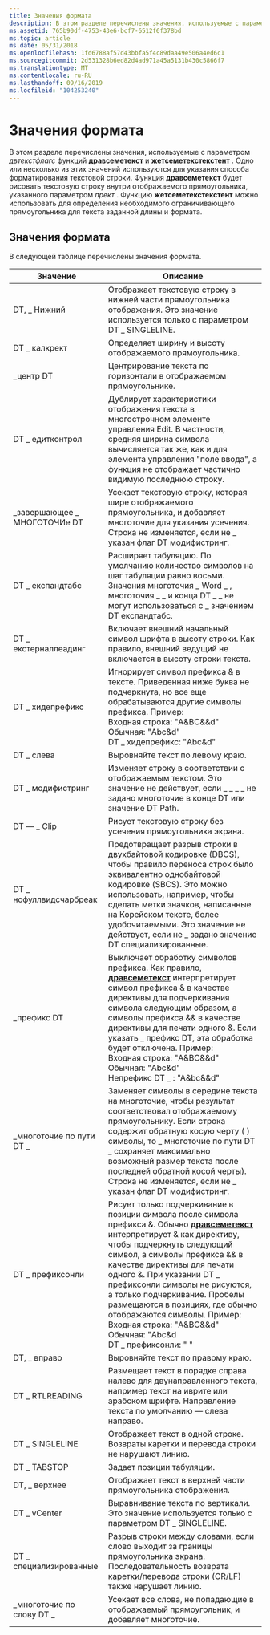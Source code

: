 ```yaml
---
title: Значения формата
description: В этом разделе перечислены значения, используемые с параметром Двтекстфлагс функций Дравсеметекст и Жетсеметекстекстент.
ms.assetid: 765b90df-4753-43e6-bcf7-6512f6f378bd
ms.topic: article
ms.date: 05/31/2018
ms.openlocfilehash: 1fd6788af57d43bbfa5f4c89daa49e506a4ed6c1
ms.sourcegitcommit: 2d531328b6ed82d4ad971a45a5131b430c5866f7
ms.translationtype: MT
ms.contentlocale: ru-RU
ms.lasthandoff: 09/16/2019
ms.locfileid: "104253240"
---
```

# <a name="format-values"></a>Значения формата

В этом разделе перечислены значения, используемые с параметром *двтекстфлагс* функций [**дравсеметекст**](/windows/desktop/api/Uxtheme/nf-uxtheme-drawthemetext) и [**жетсеметекстекстент**](/windows/desktop/api/Uxtheme/nf-uxtheme-getthemetextextent) . Одно или несколько из этих значений используются для указания способа форматирования текстовой строки. Функция **дравсеметекст** будет рисовать текстовую строку внутри отображаемого прямоугольника, указанного параметром *прект* . Функцию **жетсеметекстекстент** можно использовать для определения необходимого ограничивающего прямоугольника для текста заданной длины и формата.

## <a name="format-values"></a>Значения формата

В следующей таблице перечислены значения формата.



| Значение                    | Описание                                                                                                                                                                                                                                                                                                                                                                                                                                                                                                                                                                                                                           |
|--------------------------|---------------------------------------------------------------------------------------------------------------------------------------------------------------------------------------------------------------------------------------------------------------------------------------------------------------------------------------------------------------------------------------------------------------------------------------------------------------------------------------------------------------------------------------------------------------------------------------------------------------------------------------|
| DT, \_ Нижний               | Отображает текстовую строку в нижней части прямоугольника отображения. Это значение используется только с параметром DT \_ SINGLELINE.                                                                                                                                                                                                                                                                                                                                                                                                                                                                                                                |
| DT \_ калкрект             | Определяет ширину и высоту отображаемого прямоугольника.                                                                                                                                                                                                                                                                                                                                                                                                                                                                                                                                                                             |
| \_центр DT               | Центрирование текста по горизонтали в отображаемом прямоугольнике.                                                                                                                                                                                                                                                                                                                                                                                                                                                                                                                                                                                   |
| DT \_ едитконтрол          | Дублирует характеристики отображения текста в многострочном элементе управления Edit. В частности, средняя ширина символа вычисляется так же, как и для элемента управления "поле ввода", а функция не отображает частично видимую последнюю строку.                                                                                                                                                                                                                                                                                                                                                                                       |
| \_завершающее \_ МНОГОТОЧИе DT        | Усекает текстовую строку, которая шире отображаемого прямоугольника, и добавляет многоточие для указания усечения. Строка не изменяется, если не \_ указан флаг DT модифистринг.                                                                                                                                                                                                                                                                                                                                                                                                                                           |
| DT \_ експандтабс           | Расширяет табуляцию. По умолчанию количество символов на шаг табуляции равно восьми. Значения многоточия \_ Word \_ , многоточия \_ \_ и конца DT \_ \_ не могут использоваться с \_ значением DT експандтабс.                                                                                                                                                                                                                                                                                                                                                                                                                                     |
| DT \_ екстерналлеадинг      | Включает внешний начальный символ шрифта в высоту строки. Как правило, внешний ведущий не включается в высоту строки текста.                                                                                                                                                                                                                                                                                                                                                                                                                                                                                               |
| DT \_ хидепрефикс           | Игнорирует символ префикса & в тексте. Приведенная ниже буква не подчеркнута, но все еще обрабатываются другие символы префикса. Пример:<br/> Входная строка: "A&BC&&d"<br/> Обычная: "A<span class="underline">b</span>c&d"<br/> DT \_ хидепрефикс: "Abc&d"<br/>                                                                                                                                                                                                                                                                                                                                       |
| DT \_ слева                 | Выровняйте текст по левому краю.                                                                                                                                                                                                                                                                                                                                                                                                                                                                                                                                                                                                              |
| DT \_ модифистринг         | Изменяет строку в соответствии с отображаемым текстом. Это значение не действует, если \_ \_ \_ \_ не задано многоточие в конце DT или значение DT Path.                                                                                                                                                                                                                                                                                                                                                                                                                                                                                                  |
| DT — \_ Clip               | Рисует текстовую строку без усечения прямоугольника экрана.                                                                                                                                                                                                                                                                                                                                                                                                                                                                                                                                                                         |
| DT \_ нофуллвидсчарбреак | Предотвращает разрыв строки в двухбайтовой кодировке (DBCS), чтобы правило переноса строк было эквивалентно однобайтовой кодировке (SBCS). Это можно использовать, например, чтобы сделать метки значков, написанные на Корейском тексте, более удобочитаемыми. Это значение не действует, если не \_ задано значение DT специализированные.                                                                                                                                                                                                                                                                                                                                   |
| \_префикс DT             | Выключает обработку символов префикса. Как правило, [**дравсеметекст**](/windows/desktop/api/Uxtheme/nf-uxtheme-drawthemetext) интерпретирует символ префикса & в качестве директивы для подчеркивания символа следующим образом, а символы префикса && в качестве директивы для печати одного &. Если указать \_ префикс DT, эта обработка будет отключена. Пример:<br/> Входная строка: "A&BC&&d"<br/> Обычная: "A<span class="underline">b</span>c&d"<br/> Непрефикс DT \_ : "A&bc&&d"<br/>                                                                                                                                                            |
| \_многоточие по пути DT \_       | Заменяет символы в середине текста на многоточие, чтобы результат соответствовал отображаемому прямоугольнику. Если строка содержит обратную косую черту ( \) символы, то \_ многоточие по пути DT \_ сохраняет максимально возможный размер текста после последней обратной косой черты). Строка не изменяется, если не \_ указан флаг DT модифистринг.                                                                                                                                                                                                                                                                                                       |
| DT \_ префиксонли           | Рисует только подчеркивание в позиции символа после символа префикса &. Обычно [**дравсеметекст**](/windows/desktop/api/Uxtheme/nf-uxtheme-drawthemetext) интерпретирует & как директиву, чтобы подчеркнуть следующий символ, а символы префикса && в качестве директивы для печати одного &. При указании DT \_ префиксонли символы не рисуются, а только подчеркивание. Пробелы размещаются в позициях, где обычно отображаются символы. Пример: <br/> Входная строка: "A&BC&&d"<br/> Обычная: "A<span class="underline">b</span>c&d<br/> DT \_ префиксонли: " <span class="underline"></span> "<br/> |
| DT, \_ вправо                | Выровняйте текст по правому краю.                                                                                                                                                                                                                                                                                                                                                                                                                                                                                                                                                                                                             |
| DT \_ RTLREADING           | Размещает текст в порядке справа налево для двунаправленного текста, например текст на иврите или арабском шрифте. Направление текста по умолчанию — слева направо.                                                                                                                                                                                                                                                                                                                                                                                                                                                                           |
| DT \_ SINGLELINE           | Отображает текст в одной строке. Возвраты каретки и перевода строки не нарушают линию.                                                                                                                                                                                                                                                                                                                                                                                                                                                                                                                                                |
| DT \_ TABSTOP              | Задает позиции табуляции.                                                                                                                                                                                                                                                                                                                                                                                                                                                                                                                                                                                                                       |
| DT, \_ верхнее                  | Отображает текст в верхней части прямоугольника отображения.                                                                                                                                                                                                                                                                                                                                                                                                                                                                                                                                                                                 |
| DT \_ vCenter              | Выравнивание текста по вертикали. Это значение используется только с параметром DT \_ SINGLELINE.                                                                                                                                                                                                                                                                                                                                                                                                                                                                                                                                                       |
| DT \_ специализированные            | Разрыв строки между словами, если слово выходит за границы прямоугольника экрана. Последовательность возврата каретки/перевода строки (CR/LF) также нарушает линию.                                                                                                                                                                                                                                                                                                                                                                                                                                                                          |
| \_многоточие по слову DT \_       | Усекает все слова, не попадающие в отображаемый прямоугольник, и добавляет многоточие.                                                                                                                                                                                                                                                                                                                                                                                                                                                                                                                                                   |



 

 

 





